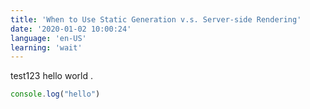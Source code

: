 ```yaml
---
title: 'When to Use Static Generation v.s. Server-side Rendering'
date: '2020-01-02 10:00:24'
language: 'en-US'
learning: 'wait'
---
```


test123 hello world .

```typescript
console.log("hello")
```
